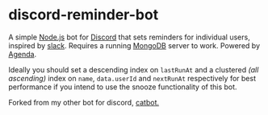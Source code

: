 # discord-reminder-bot

A simple [Node.js](https://nodejs.org/en/) bot for [Discord](https://discordapp.com/) that sets reminders for individual users, inspired by [slack](https://get.slack.help/hc/en-us/articles/208423427-Set-a-reminder).
Requires a running [MongoDB](https://www.mongodb.com/) server to work. Powered by [Agenda](https://github.com/agenda/agenda).

Ideally you should set a descending index on  `lastRunAt` and a clustered _(all ascending)_ index on `name`, `data.userId` and `nextRunAt` respectively for best performance if you intend to use the snooze functionality of this bot.

Forked from my other bot for discord, [catbot.](https://github.com/edwin-jones/discord-catbot)

